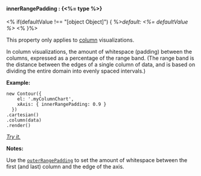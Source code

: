 #### **innerRangePadding** : {<%= type %>}

<% if(defaultValue !== "[object Object]") { %>*default: <%= defaultValue %>* <% }%>

This property only applies to [column](#column) visualizations. 

In column visualizations, the amount of whitespace (padding) between the columns, expressed as a percentage of the range band. (The range band is the distance between the edges of a single column of data, and is based on dividing the entire domain into evenly spaced intervals.)

**Example:**

    new Contour({
        el: '.myColumnChart',
        xAxis: { innerRangePadding: 0.9 }
      })
    .cartesian()
    .column(data)
    .render()

*[Try it.](<%= jsFiddleLink %>)*

**Notes:**

Use the [`outerRangePadding`](#config_config.xAxis.outerRangePadding) to set the amount of whitespace between the first (and last) column and the edge of the axis.